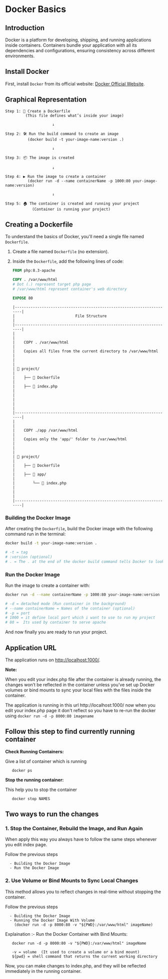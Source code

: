 # Docker Basics

## Introduction
Docker is a platform for developing, shipping, and running applications inside containers. Containers bundle your application with all its dependencies and configurations, ensuring consistency across different environments.

## Install Docker  
   First, install `Docker` from its official website: [Docker Official Website](https://www.docker.com/).

## Graphical Representation

```
Step 1: 📄 Create a Dockerfile
         (This file defines what’s inside your image)

                     ↓

Step 2: 🛠️ Run the build command to create an image  
          (docker build -t your-image-name:version .) 

                     ↓

Step 3: 📦 The image is created  

                     ↓

Step 4: ▶️ Run the image to create a container  
          (docker run -d --name containerName -p 1000:80 your-image-name:version) 

                     ↓

Step 5: 🏠 The container is created and running your project
            (Container is running your project)
```

## Creating a Dockerfile
To understand the basics of Docker, you'll need a single file named `Dockerfile`.

1. Create a file named `Dockerfile` (no extension).
2. Inside the `Dockerfile`, add the following lines of code:

   ```Dockerfile
   FROM php:8.3-apache

   COPY . /var/www/html
   # Dot (.) represent target php page
   # /var/www/html represent container's web directory
   
   EXPOSE 80
   ```

   ```
   |----------------------------------------------------------------------|
   |                           File Structure                             |
   |----------------------------------------------------------------------|
   |                                                                      |
   |    COPY . /var/www/html                                              |
   |    Copies all files from the current directory to /var/www/html      |
   |                                                                      |
   | 📁 project/                                                          |
   |    ├── 📄 Dockerfile                                                 |
   |    ├── 📄 index.php                                                  |
   |                                                                      |
   |                                                                      |
   |----------------------------------------------------------------------|
   |                                                                      |
   |    COPY ./app /var/www/html                                          |
   |    Copies only the 'app/' folder to /var/www/html                    |
   |                                                                      |
   | 📁 project/                                                          |
   |    ├── 📄 Dockerfile                                                 |
   |    ├── 📁 app/                                                       |
   |        └── 📄 index.php                                              |
   |                                                                      |
   |----------------------------------------------------------------------|
   ```
### Building the Docker Image

After creating the `Dockerfile`, build the Docker image with the following command run in the terminal:

```bash
docker build -t your-image-name:version .

# -t = tag
# :version (optional)
# . = The . at the end of the docker build command tells Docker to look for the Dockerfile in the current directory.
```

### Run the Docker Image
Run the image to create a container with:
```bash
docker run -d --name containerName -p 1000:80 your-image-name:version

# -d = detached mode (Run container in the background)
# --name containerName = Names of the container (optional)
# -p = port
# 1000 = it define local port which i want to use to run my project
# 80 =  Its used by container to serve apache
```
And now finally you are ready to run your project.

## Application URL
The application runs on [http://localhost:1000/](http://localhost:1000/).


**Note:**  

When you edit your index.php file after the container is already running, the changes won’t be reflected in the container unless you’ve set up Docker volumes or bind mounts to sync your local files with the files inside the container.

The application is running in this url http://localhost:1000/ now when you edit your index.php page it don't reflect so you have to re-run the docker using `docker run -d -p 8000:80 imagename`

## Follow this step to find currently running container

**Check Running Containers:**

   Give a list of container which is running
   ```
      docker ps
   ```
**Stop the running container:**

   This help you to stop the container
   ```
      docker stop NAMES
   ```
## Two ways to run the changes

### 1. Stop the Container, Rebuild the Image, and Run Again
   When apply this way you always have to follow the same steps whenever you edit index page.

   Follow the previous steps 

      - Building the Docker Image
      - Run the Docker Image

### 2. Use Volume or Bind Mounts to Sync Local Changes
   This method allows you to reflect changes in real-time without stopping the container.

   Follow the previous steps 

      - Building the Docker Image
      - Running the Docker Image With Volume
        (docker run -d -p 8000:80 -v "${PWD}:/var/www/html" imageName)

   Explaination :- Run the Docker Container with Bind Mounts:
   ```
      docker run -d -p 8000:80 -v "${PWD}:/var/www/html" imageName

      -v = volume  (It used to create a volume or a bind mount)
      ${pwd} = shell command that returns the current working directory
   ```
Now, you can make changes to index.php, and they will be reflected immediately in the running container.
    